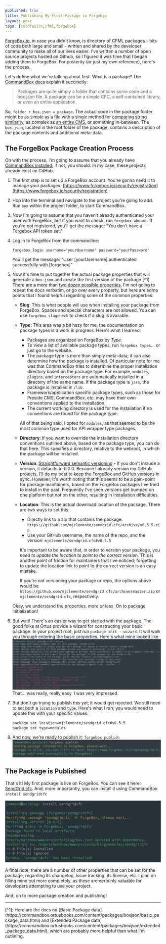 ```yaml
---
published: true
title: Publishing My First Package to ForgeBox
layout: post
tags: [coldfusion,cfml,forgebox]
---
```

[ForgeBox.io](https://www.forgebox.io/), in case you didn't know, is directory of CFML packages - bits of code both large and small - written and shared by the developer community to make all of our lives easier. I've written a number of open source projects hosted on Github, so I figured it was time that I began adding them to ForgeBox. For posterity (or just my own reference), here's the process.
<!--more-->

Let's define what we're talking about first. What is a package? The [CommandBox docs](https://commandbox.ortusbooks.com/content/packages/creating_packages/creating_packages.html) explain it succinctly:

> Packages are quite simply a folder that contains some code and a box.json file. A package can be a simple CFC, a self-contained library, or even an entire application.

So, `folder + box.json = package`. The actual code in the package folder might be as simple as a file with a single method for [comparing string similarity](https://www.forgebox.io/view/String-Similarity), as complex as [an entire CMS](https://www.forgebox.io/view/contentbox-stable-updates), or something in-between. The `box.json`, located in the root folder of the package, contains a description of the package contents and additional meta-data. 

## The ForgeBox Package Creation Process

On with the process. I'm going to assume that you already have [CommandBox installed](https://www.ortussolutions.com/products/commandbox); if not, you should. In my case, these projects already exist on GitHub.

1. The first step is to set up a ForgeBox account. You're gonna need it to manage your packages: [https://www.forgebox.io/security/registration](https://www.forgebox.io/security/registration)

2. Hop into the terminal and navigate to the project you're going to add. Run `box` within the project folder, to start CommandBox.

3. Now I'm going to assume that you haven't already authenticated your user with ForgeBox, but if you want to check, run `forgebox whoami`. If you're not registered, you'll get the message: "You don't have a Forgebox API token set."

4. Log in to ForgeBox from the commandline: 
	
	```text
	forgebox login username="yourUsername" password="yourPassword"
	```
	You'll get the message: "User [yourUsername] authenticated successfully with [forgebox]"
5. Now it's time to put together the actual package properties that will generate a `box.json` and create the first version of the package.[^1] There are a more than [two dozen possible properties](https://commandbox.ortusbooks.com/content/packages/boxjson/boxjson.html#sample-boxjson). I'm not going to repeat the docs verbatim, or go over every property, but here are some points that I found helpful regarding some of the common properties:
	* **Slug**: This is what people will use when installing your package from ForgeBox. Spaces and special characters are not allowed. You can use `forgebox slugcheck` to check if a slug is available.
	* **Type**: This area was a bit hazy for me; the documentation on package types is a work in progress. Here's what I learned:
		* Packages are organized on ForgeBox by *Type*.
		* To view a list of available package types, run `forgebox types`... or just go to the website.
		*  The package type is more than simply meta-data; it can also determine how the package is installed. Of particular note for me was that CommandBox tries to determine the proper installation directory based on the package type. For example, `modules`, `plugins`, and `interceptors` are automatically installed in a directory of the same name. If the package type is `jars`, the package is installed in `/lib`. 
		*  Framework/application specific package types, such as those for Preside CMS, CommandBox, etc. may have their own conventions applied to the installation.
		* The current working directory is used for the installation if no conventions are found for the package type. 
	
		All of that being said, I opted for `modules`, as that seemed to be the most common type used for API wrapper type packages.
	* **Directory**: If you want to override the installation directory conventions outlined above, based on the package type, you can do that here. This specifies a directory, relative to the webroot, in which the package will be installed.
	* **Version**: [Straightforward semantic versioning](https://commandbox.ortusbooks.com/content/packages/managing_version.html) - if you don't include a version, it defaults to 0.0.0. Because I already version my GitHub projects, I'll do my best to keep the ForgeBox and GitHub versions in sync. However, it's worth noting that this seems to be a pain-point for package maintainers, based on the ForgeBox packages I've tried to install in the past. Frequently I've seen versions get bumped on one platform but not on the other, resulting in installation difficulties.
	* **Location**: This is the actual download location of the package. There are two ways to set this: 
		* Directly link to a zip that contains the package: `https://github.com/mjclemente/sendgrid.cfc/archive/v0.5.5.zip`
		* Use your GitHub username, the name of the repo, and the version: `mjclemente/sendgrid.cfc#v0.5.5`

		It's important to be aware that, in order to version your package, you *need to update the location to point to the correct version*. This is another point of friction for maintainers that I've noticed; forgetting to update the location link to point to the correct version is an easy mistake.
		
		If you're not versioning your package or repo, the options above would be `https://github.com/mjclemente/sendgrid.cfc/archive/master.zip` or `mjclemente/sendgrid.cfc`, respectively.

	Okay, we understand the properties, more or less. On to package initialization!

6. But wait! There's an easier way to get started with the package. The good folks at Ortus provide a wizard for constructing your basic package. In your project root, just run `package init --wizard`. It will walk you through entering the basic properties. Here's what mine looked like:
	![CommandBox package wizard](/public/assets/images/commandbox-package-wizard.png)	
	That... was really, really easy. I was very impressed.

7. But don't go trying to publish this yet; it would get rejected. We still need to set both a `location` and `type`. Here's what I ran; you would need to update this with your specific values:
	
	```text
	package set location=mjclemente/sendgrid.cfc#v0.5.5
	package set type=modules
	```
8. And now, we're ready to publish it: `forgebox publish`
	![ForgeBox publish success](/public/assets/images/forgebox-publish-success.png)	

## The Package is Published

That's it! My first package is live on ForgeBox. You can see it here: [SendGrid.cfc](https://www.forgebox.io/view/sendgridcfc). And, more importantly, you can install it using CommandBox: `install sendgridcfc`

![ForgeBox install SendGrid.cfc](/public/assets/images/forgebox-install-sendgridcfc-package.png)	

A final note; there are a number of other properties that can be set for the package, regarding its changelog, issue tracking, its license, etc. I plan on filling mine out more completely, as these are certainly valuable for developers attempting to use your project.

And, on to more package creation and publishing!


<hr>
[^1]: Here are the docs on [Basic Package data](https://commandbox.ortusbooks.com/content/packages/boxjson/basic_package_data.html) and [Extended Package data](https://commandbox.ortusbooks.com/content/packages/boxjson/extended_package_data.html), which are probably more helpful than what I'm outlining.